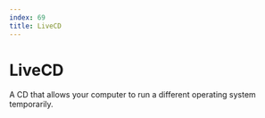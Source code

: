 ```yaml
---
index: 69
title: LiveCD
---
```

# LiveCD

A CD that allows your computer to run a different operating system temporarily.